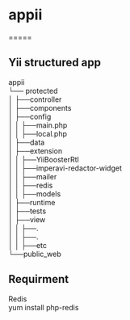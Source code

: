 <h1>appii</h1>
=====

<h2>Yii structured app</h2>
appii <br/>
└──	protected <br/>
│	├──controller   <br/>
│	├──components  <br/>
│	├──config <br/>
│	│	├──main.php <br/>
│	│	├──local.php <br/>
│	├──data <br/>
│	├──extension <br/>
│	│	├──YiiBoosterRtl <br/>
│	│	├──imperavi-redactor-widget <br/>
│	│	├──mailer <br/>
│	│	├──redis <br/>
│	│	├──models <br/>
│	├──runtime <br/>
│	├──tests <br/>
│	├──view <br/>
│	│	├──. <br/>
│	│	├──. <br/>
│	│	├──etc <br/>
└──public_web <br/>

	

<h2>Requirment </h2>
Redis <br />
yum install php-redis
